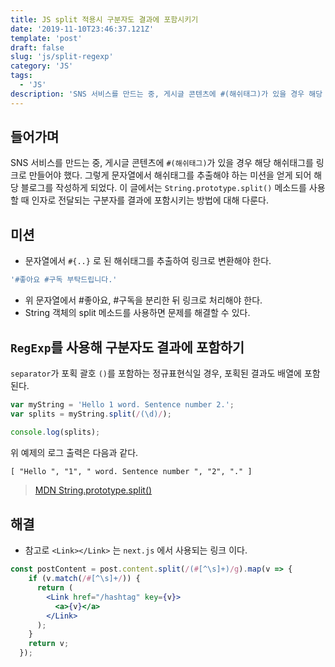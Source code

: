 ```yaml
---
title: JS split 적용시 구분자도 결과에 포함시키기 
date: '2019-11-10T23:46:37.121Z'
template: 'post'
draft: false
slug: 'js/split-regexp'
category: 'JS'
tags:
  - 'JS'
description: 'SNS 서비스를 만드는 중, 게시글 콘텐츠에 #(해쉬태그)가 있을 경우 해당 해쉬태그를 링크로 만들어야 했다. 그렇게  문자열에서 해쉬태그를 추출해야 하는 미션을 얻게 되어 해당 블로그를 작성하게 되었다. 이 글에서는 String.prototype.split() 메소드를 사용할 때 인자로 전달되는 구분자를 결과에 포함시키는 방법에 대해 다룬다.'
---
```


## 들어가며

SNS 서비스를 만드는 중, 게시글 콘텐츠에 `#(해쉬태그)`가 있을 경우 해당 해쉬태그를 링크로 만들어야 했다. 그렇게  문자열에서 해쉬태그를 추출해야 하는 미션을 얻게 되어 해당 블로그를 작성하게 되었다. 이 글에서는 `String.prototype.split()` 메소드를 사용할 때 인자로 전달되는 구분자를 결과에 포함시키는 방법에 대해 다룬다.

## 미션 

- 문자열에서 `#{..}` 로 된 해쉬태그를 추출하여 링크로 변환해야 한다.  

```js
'#좋아요 #구독 부탁드립니다.' 
```

- 위 문자열에서  #좋아요, #구독을 분리한 뒤 링크로 처리해야 한다. 
- String 객체의 split 메소드를 사용하면 문제를 해결할 수 있다.  

## `RegExp`를 사용해 구분자도 결과에 포함하기

`separator`가 포획 괄호 `()`를 포함하는 정규표현식일 경우, 포획된 결과도 배열에 포함된다.

```js
var myString = 'Hello 1 word. Sentence number 2.';
var splits = myString.split(/(\d)/);

console.log(splits);
```

위 예제의 로그 출력은 다음과 같다.

```html
[ "Hello ", "1", " word. Sentence number ", "2", "." ]
```

> [MDN String.prototype.split()](https://developer.mozilla.org/ko/docs/Web/JavaScript/Reference/Global_Objects/String/split)

## 해결 

- 참고로 `<Link></Link>` 는 `next.js` 에서 사용되는 링크 이다. 

```jsx
const postContent = post.content.split(/(#[^\s]+)/g).map(v => {
    if (v.match(/#[^\s]+/)) {
      return (
        <Link href="/hashtag" key={v}>
          <a>{v}</a>
        </Link>
      );
    }
    return v;
  });
```
